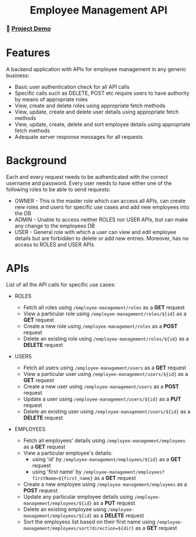 <h1 align="center">Employee Management API</h1>

### 🔴 [Project Demo](https://youtu.be/JptAYx8fm8U)

# Features
A backend application with APIs for employee management in any generic business:
  - Basic user authentication check for all API calls
  - Specific calls such as DELETE, POST etc require users to have authority by means of appropriate roles
  - View, create and delete roles using appropriate fetch methods
  - View, update, create and delete user details using appropriate fetch methods
  - View, update, create, delete and sort employee details using appropriate fetch methods
  - Adequate server response messages for all requests

# Background
Each and every request needs to be authenticated with the correct username and password. Every user needs to have either one of the following roles to be able to send requests:
  - OWNER - This is the master role which can access all APIs, can create new roles and users for specific use cases and add new employees into the DB
  - ADMIN - Unable to access neither ROLES nor USER APIs, but can make any change to the employees DB
  - USER - General role with which a user can view and edit employee details but are forbidden to delete or add new entries. Moreover, has no access to ROLES and USER APIs

# APIs
List of all the API calls for specific use cases:
  - ROLES
      - Fetch all roles using `/employee-management/roles` as a **GET** request
      - View a particular role using `/employee-management/roles/${id}` as a **GET** request
      - Create a new role using `/employee-management/roles` as a **POST** request
      - Delete an existing role using `/employee-management/roles/${id}` as a **DELETE** request

  - USERS
      - Fetch all users using `/employee-management/users` as a **GET** request
      - View a particular user using `/employee-management/users/${id}` as a **GET** request
      - Create a new user using `/employee-management/users` as a **POST** request
      - Update a user using `/employee-management/users/${id}` as a **PUT** request
      - Delete an existing user using `/employee-management/users/${id}` as a **DELETE** request

  - EMPLOYEES
      - Fetch all employees' details using `/employee-management/employees` as a **GET** request
      - View a particular employee's details:
          - using 'id' by `/employee-management/employees/${id}` as a **GET** request
          - using 'first name' by `/employee-management/employees?firstName=${first_name}` as a **GET** request
      - Create a new employee using `/employee-management/employees` as a **POST** request
      - Update any particular employee details using `/employee-management/employees/${id}` as a **PUT** request
      - Delete an existing employee using `/employee-management/employees/${id}` as a **DELETE** request
      - Sort the employess list based on their first name using `/employee-management/employees/sort?direction=${dir}` as a **GET** request
